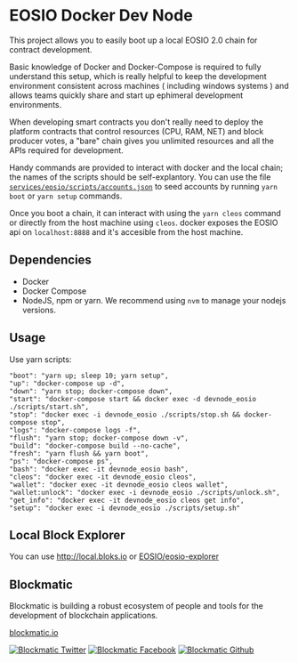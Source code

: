 # EOSIO Docker Dev Node

This project allows you to easily boot up a local EOSIO 2.0 chain for contract development.

Basic knowledge of Docker and Docker-Compose is required to fully understand this setup, which is really helpful to keep the development environment consistent across machines ( including windows systems ) and allows teams quickly share and start up ephimeral development environments.

When developing smart contracts you don't really need to deploy the platform contracts that control resources (CPU, RAM, NET) and block producer votes, a "bare" chain gives you unlimited resources and all the APIs required for development.  

Handy commands are provided to interact with docker and the local chain; the names of the scripts should be self-explantory.
You can use the file [`services/eosio/scripts/accounts.json`](https://github.com/blockmatic/eosio-docker-devnode/blob/master/services/eosio/scripts/accounts.json) to seed accounts by running `yarn boot` or `yarn setup` commands. 

Once you boot a chain, it can interact with using the `yarn cleos` command or directly from the host machine using `cleos`. docker exposes the EOSIO api on `localhost:8888` and it's accesible from the host machine.  

## Dependencies

- Docker
- Docker Compose
- NodeJS, npm or yarn. We recommend using `nvm` to manage your nodejs versions. 
## Usage

Use yarn scripts:

```
"boot": "yarn up; sleep 10; yarn setup",
"up": "docker-compose up -d",
"down": "yarn stop; docker-compose down",
"start": "docker-compose start && docker exec -d devnode_eosio ./scripts/start.sh",
"stop": "docker exec -i devnode_eosio ./scripts/stop.sh && docker-compose stop",
"logs": "docker-compose logs -f",
"flush": "yarn stop; docker-compose down -v",
"build": "docker-compose build --no-cache",
"fresh": "yarn flush && yarn boot",
"ps": "docker-compose ps",
"bash": "docker exec -it devnode_eosio bash",
"cleos": "docker exec -it devnode_eosio cleos",
"wallet": "docker exec -it devnode_eosio cleos wallet",
"wallet:unlock": "docker exec -i devnode_eosio ./scripts/unlock.sh",
"get_info": "docker exec -it devnode_eosio cleos get info",
"setup": "docker exec -i devnode_eosio ./scripts/setup.sh"
```

## Local Block Explorer

You can use http://local.bloks.io or [EOSIO/eosio-explorer](https://github.com/EOSIO/eosio-explorer)

## Blockmatic

Blockmatic is building a robust ecosystem of people and tools for the development of blockchain applications.

[blockmatic.io](https://blockmatic.io)

<!-- Please don't remove this: Grab your social icons from https://github.com/carlsednaoui/gitsocial -->

<!-- display the social media buttons in your README -->

[![Blockmatic Twitter][1.1]][1]
[![Blockmatic Facebook][2.1]][2]
[![Blockmatic Github][3.1]][3]

<!-- links to social media icons -->
<!-- no need to change these -->

<!-- icons with padding -->

[1.1]: http://i.imgur.com/tXSoThF.png (twitter icon with padding)
[2.1]: http://i.imgur.com/P3YfQoD.png (facebook icon with padding)
[3.1]: http://i.imgur.com/0o48UoR.png (github icon with padding)

<!-- icons without padding -->

[1.2]: http://i.imgur.com/wWzX9uB.png (twitter icon without padding)
[2.2]: http://i.imgur.com/fep1WsG.png (facebook icon without padding)
[3.2]: http://i.imgur.com/9I6NRUm.png (github icon without padding)


<!-- links to your social media accounts -->
<!-- update these accordingly -->

[1]: http://www.twitter.com/blockmatic_io
[2]: http://fb.me/blockmatic.io
[3]: http://www.github.com/blockmatic

<!-- Please don't remove this: Grab your social icons from https://github.com/carlsednaoui/gitsocial -->



